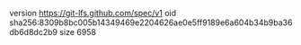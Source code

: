 version https://git-lfs.github.com/spec/v1
oid sha256:8309b8bc005b14349469e2204626ae0e5ff9189e6a604b34b9ba36db6d8dc2b9
size 6958
